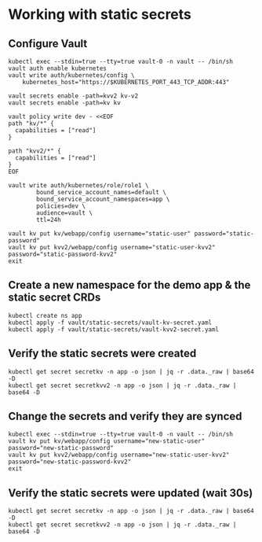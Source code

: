 # Working with static secrets

## Configure Vault

```shell
kubectl exec --stdin=true --tty=true vault-0 -n vault -- /bin/sh
vault auth enable kubernetes
vault write auth/kubernetes/config \
    kubernetes_host="https://$KUBERNETES_PORT_443_TCP_ADDR:443"

vault secrets enable -path=kvv2 kv-v2
vault secrets enable -path=kv kv

vault policy write dev - <<EOF
path "kv/*" {
  capabilities = ["read"]
}

path "kvv2/*" {
  capabilities = ["read"]
}
EOF

vault write auth/kubernetes/role/role1 \
        bound_service_account_names=default \
        bound_service_account_namespaces=app \
        policies=dev \
        audience=vault \
        ttl=24h

vault kv put kv/webapp/config username="static-user" password="static-password"
vault kv put kvv2/webapp/config username="static-user-kvv2" password="static-password-kvv2"
exit
```

## Create a new namespace for the demo app & the static secret CRDs

```shell
kubectl create ns app
kubectl apply -f vault/static-secrets/vault-kv-secret.yaml
kubectl apply -f vault/static-secrets/vault-kvv2-secret.yaml
```

## Verify the static secrets were created

```shell
kubectl get secret secretkv -n app -o json | jq -r .data._raw | base64 -D
kubectl get secret secretkvv2 -n app -o json | jq -r .data._raw | base64 -D
```

## Change the secrets and verify they are synced

```shell
kubectl exec --stdin=true --tty=true vault-0 -n vault -- /bin/sh
vault kv put kv/webapp/config username="new-static-user" password="new-static-password"
vault kv put kvv2/webapp/config username="new-static-user-kvv2" password="new-static-password-kvv2"
exit
```

## Verify the static secrets were updated (wait 30s)

```shell
kubectl get secret secretkv -n app -o json | jq -r .data._raw | base64 -D
kubectl get secret secretkvv2 -n app -o json | jq -r .data._raw | base64 -D
```
